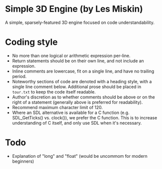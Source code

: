 # Simple 3D Engine (by Les Miskin)
A simple, sparsely-featured 3D engine focused on code understandability. 

# Coding style
* No more than one logical or arithmetic expression per-line.
* Return statements should be on their own line, and not include an expression.
* Inline comments are lowercase, fit on a single line, and have no trailing period.
* Noteworthy sections of code are denoted with a heading style, with a single line comment below. Additional prose
  should be placed in `tour.txt` to keep the code itself readable.
* Author's discretion as to whether comments should be above or on the right of a statement (generally above is 
  preferred for readability).
* Recommend maximum character limit of 120.
* Where an SDL alternative is available for a C function (e.g. SDL_GetTicks() vs. clock()), we prefer the C function.
  This is to increase understanding of C itself, and only use SDL when it's necessary.

# Todo
* Explanation of "long" and "float" (would be uncommom for modern beginners)